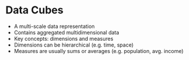 # Data Cubes

 * A multi-scale data representation
 * Contains aggregated multidimensional data
 * Key concepts: dimensions and measures
 * Dimensions can be hierarchical (e.g. time, space)
 * Measures are usually sums or averages (e.g. population, avg. income)
